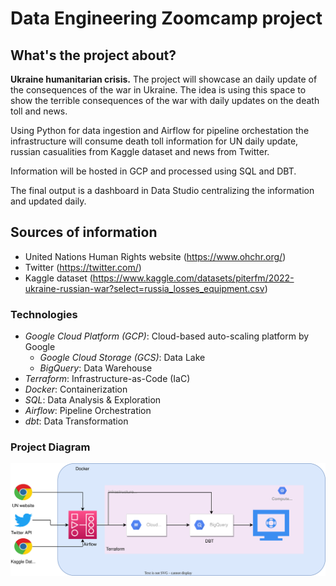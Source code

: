 # Data Engineering Zoomcamp project

## What's the project about?

**Ukraine humanitarian crisis.** The project will showcase an daily update of the consequences of the war in Ukraine. The idea is using this space to show the terrible consequences of the war with daily updates on the death toll and news. 

Using Python for data ingestion and Airflow for pipeline orchestation the infrastructure will consume death toll information for UN daily update, russian casualities from Kaggle dataset and news from Twitter. 

Information will be hosted in GCP and processed using SQL and DBT.   

The final output is a dashboard in Data Studio centralizing the information and updated daily. 

## Sources of information

* United Nations Human Rights website (https://www.ohchr.org/)
* Twitter (https://twitter.com/)
* Kaggle dataset (https://www.kaggle.com/datasets/piterfm/2022-ukraine-russian-war?select=russia_losses_equipment.csv)

### Technologies
* *Google Cloud Platform (GCP)*: Cloud-based auto-scaling platform by Google
  * *Google Cloud Storage (GCS)*: Data Lake
  * *BigQuery*: Data Warehouse
* *Terraform*: Infrastructure-as-Code (IaC)
* *Docker*: Containerization
* *SQL*: Data Analysis & Exploration
* *Airflow*: Pipeline Orchestration
* *dbt*: Data Transformation

### Project Diagram

<div align="center">
  <img src="https://github.com/agvelazquez/data-engineering-zoomcamp-dev/blob/main/project/project_diagram.svg"><br>
</div>


